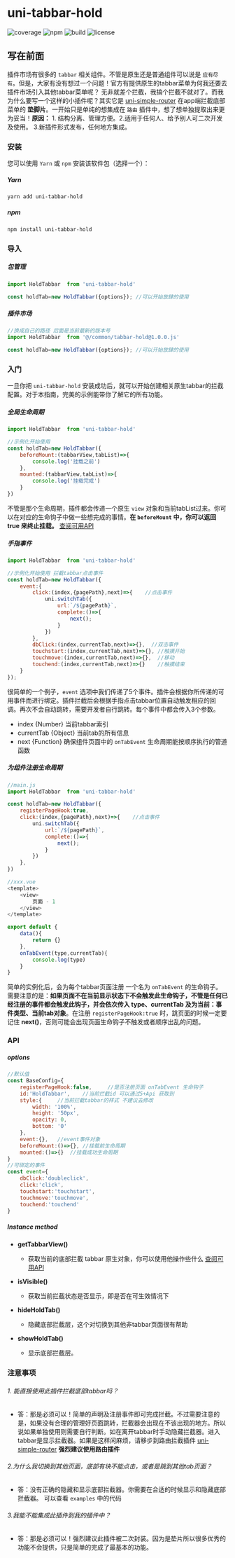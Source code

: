
# uni-tabbar-hold

![coverage](https://img.shields.io/badge/coverage%20-95%25-green)   ![npm](https://img.shields.io/badge/npm%20-v2.6.11-blue) ![build](https://img.shields.io/badge/build-passing-brightgreen) ![license](https://img.shields.io/badge/license-MIT-red)

## 写在前面

插件市场有很多的 `tabbar` 相关组件。不管是原生还是普通组件可以说是 `应有尽有`。但是，大家有没有想过一个问题！官方有提供原生的tabbar菜单为何我还要去插件市场引入其他tabbar菜单呢？ 无非就差个拦截，我搞个拦截不就对了。而我为什么要写一个这样的小插件呢？其实它是 [uni-simple-router](https://github.com/SilurianYang/uni-simple-router) 在app端拦截底部菜单的 **垫脚片**。一开始只是单纯的想集成在 `路由` 插件中，想了想单独提取出来更为妥当！**原因：** 1. 结构分离、管理方便。2.适用于任何人、给予别人可二次开发及使用。 3.新插件形式发布，任何地方集成。


### 安装

您可以使用 `Yarn` 或 `npm` 安装该软件包（选择一个）：

##### Yarn

```sh
yarn add uni-tabbar-hold
```
##### npm

```sh
npm install uni-tabbar-hold
```

### 导入

##### 包管理
````js
import HoldTabbar  from 'uni-tabbar-hold'

const holdTab=new HoldTabbar({options}); //可以开始放肆的使用
````

##### 插件市场
```js
//换成自己的路径 后面是当前最新的版本号
import HoldTabbar  from '@/common/tabbar-hold@1.0.0.js' 

const holdTab=new HoldTabbar({options}); //可以开始放肆的使用
```
### 入门
一旦你把 `uni-tabbar-hold` 安装成功后，就可以开始创建相关原生tabbar的拦截配置。对于本指南，完美的示例能带你了解它的所有功能。

##### 全局生命周期
```js
import HoldTabbar  from 'uni-tabbar-hold'

//示例化开始使用 
const holdTab=new HoldTabbar({
    beforeMount:(tabbarView,tabList)=>{
        console.log('挂载之前')
    },
    mounted:(tabbarView,tabList)=>{
        console.log('挂载完成')
    }
})
```
不管是那个生命周期，插件都会传递一个原生 `view` 对象和当前tabList过来。你可以在对应的生命钩子中做一些想完成的事情。**在 `beforeMount` 中，你可以返回 true 来终止挂载。** [查阅可用API](http://www.html5plus.org/doc/zh_cn/nativeobj.html#plus.nativeObj.View)

##### 手指事件
```js
import HoldTabbar  from 'uni-tabbar-hold'

//示例化开始使用 拦截tabbar点击事件
const holdTab=new HoldTabbar({
    event:{
        click:(index,{pagePath},next)=>{    //点击事件
            uni.switchTab({
                url:`/${pagePath}`,
                complete:()=>{
                    next();
                }
            })
        },
        dbClick:(index,currentTab,next)=>{},  //双击事件
        touchstart:(index,currentTab,next)=>{}, //触摸开始
        touchmove:(index,currentTab,next)=>{},  //移动
        touchend:(index,currentTab,next)=>{}    //触摸结束
    }
});
```
很简单的一个例子，`event` 选项中我们传递了5个事件。插件会根据你所传递的可用事件而进行绑定。插件拦截后会根据手指点击tabbar位置自动触发相应的回调。再次不会自动跳转，需要开发者自行跳转。每个事件中都会传入3个参数。
* index {Number} 当前tabbar索引
* currentTab    {Object}    当前tab的所有信息
* next  {Function}  确保组件页面中的 `onTabEvent` 生命周期能按顺序执行的管道函数


##### 为组件注册生命周期
```js
//main.js
import HoldTabbar  from 'uni-tabbar-hold'

const holdTab=new HoldTabbar({
    registerPageHook:true,
    click:(index,{pagePath},next)=>{    //点击事件
        uni.switchTab({
            url:`/${pagePath}`,
            complete:()=>{
                next();
            }
        })
    },
})

//xxx.vue
<template>
    <view>
        页面 - 1
    </view>
</template>

export default {
    data(){
        return {}
    },
    onTabEvent(type,currentTab){
        console.log(type)
    }
}
```
简单的实例化后，会为每个tabbar页面注册 一个名为 `onTabEvent` 的生命钩子。需要注意的是：**如果页面不在当前显示状态下不会触发此生命钩子，不管是任何已经注册的事件都会触发此钩子，并会依次传入 type、currentTab 及为当前：事件类型、当前tab对象**。在注册 `registerPageHook:true` 时，跳页面的时候一定要记住 **next()**，否则可能会出现页面生命钩子不触发或者顺序出乱的问题。 



### <div id="API">API</div>

##### options

```js
//默认值
const BaseConfig={
	registerPageHook:false,     //是否注册页面 onTabEvent 生命钩子
	id:'HoldTabbar',    //当前拦截id 可以通过5+Api 获取到
	style:{     //当前拦截tabbar的样式 不建议去修改
		width: '100%',
		height: '50px',
		opacity: 0,
		bottom: '0'
	},
	event:{},   //event事件对象
	beforeMount:()=>{}, //挂载前生命周期
	mounted:()=>{}  //挂载成功生命周期
}
//可绑定的事件
const event={   
	dbClick:'doubleclick',
	click:'click',
	touchstart:'touchstart',
	touchmove:'touchmove',
	touchend:'touchend'
}
```

##### Instance method

* **getTabbarView()**
    * 获取当前的底部拦截 tabbar 原生对象，你可以使用他操作些什么  [查阅可用API](http://www.html5plus.org/doc/zh_cn/nativeobj.html#plus.nativeObj.View)

* **isVisible()**
    * 获取当前拦截状态是否显示，即是否在可生效情况下

* **hideHoldTab()**
    * 隐藏底部拦截层，这个对切换到其他非tabbar页面很有帮助

* **showHoldTab()**
    * 显示底部拦截层。

### 注意事项
###### 1. 能直接使用此插件拦截底部tabbar吗？
* 答：那是必须可以！简单的声明及注册事件即可完成拦截。不过需要注意的是，如果没有合理的管理好页面跳转，拦截器会出现在不该出现的地方。所以说如果单独使用则需要自行判断。如在离开tabbar时手动隐藏拦截器。进入tabbar是显示拦截器。如果是这样闲麻烦，请移步到路由拦截插件 [uni-simple-router](https://github.com/SilurianYang/uni-simple-router) **强烈建议使用路由插件**

###### 2.为什么我切换到其他页面，底部有块不能点击，或者是跳到其他tab页面？
* 答：没有正确的隐藏和显示底部拦截器。你需要在合适的时候显示和隐藏底部拦截器。 可以查看 `examples` 中的代码

###### 3.我能不能集成此插件到我的插件中？
* 答：那是必须可以！强烈建议此插件被二次封装。因为是垫片所以很多优秀的功能不会提供，只是简单的完成了最基本的功能。